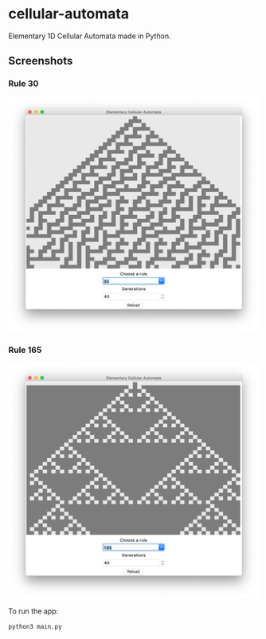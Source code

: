 # cellular-automata
Elementary 1D Cellular Automata made in Python.

## Screenshots
### Rule 30
![screenshot_rule_30](img/screenshot_30.png)

### Rule 165
![screenshot_rule_165](img/screenshot_165.png)

To run the app:
```
python3 main.py
```
